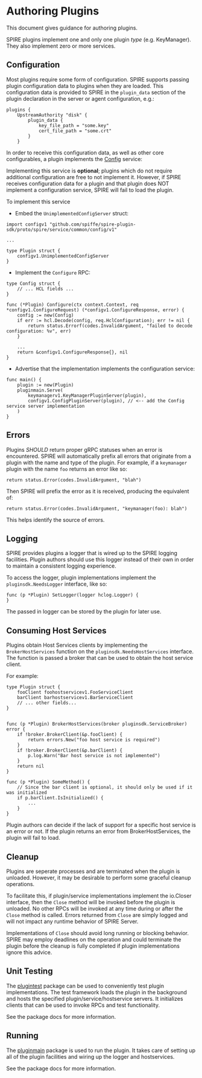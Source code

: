 # Authoring Plugins

This document gives guidance for authoring plugins.

SPIRE plugins implement one and only one plugin _type_ (e.g. KeyManager). They
also implement zero or more services.

## Configuration

Most plugins require some form of configuration. SPIRE supports passing plugin
configuration data to plugins when they are loaded. This configuration data is
provided to SPIRE in the `plugin_data` section of the plugin declaration in the
server or agent configuration, e.g.:

```
plugins {
    UpstreamAuthority "disk" {
        plugin_data {
            key_file_path = "some.key"
            cert_file_path = "some.crt"
        }
    }
```

In order to receive this configuration data, as well as other core
configurables, a plugin implements the [Config](/proto/spire/service/common/config) service:

Implementing this service is **optional**; plugins which do not require
additional configuration are free to not implement it. However, if SPIRE
receives configuration data for a plugin and that plugin does NOT implement
a configuration service, SPIRE will fail to load the plugin.

To implement this service

- Embed the `UnimplementedConfigServer` struct:

```
import configv1 "github.com/spiffe/spire-plugin-sdk/proto/spire/service/common/config/v1"

...

type Plugin struct {
    configv1.UnimplementedConfigServer
}
```

- Implement the `Configure` RPC:

```
type Config struct {
    // ... HCL fields ...
}

func (*Plugin) Configure(ctx context.Context, req *configv1.ConfigureRequest) (*configv1.ConfigureResponse, error) {
    config := new(Config)
    if err := hcl.Decode(config, req.HclConfiguration); err != nil {
        return status.Errorf(codes.InvalidArgument, "failed to decode configuration: %v", err)
    }

    ...
    return &configv1.ConfigureResponse{}, nil
}
```

- Advertise that the implementation implements the configuration service:

```
func main() {
    plugin := new(Plugin)
    pluginmain.Serve(
        keymanagerv1.KeyManagerPluginServer(plugin),
        configv1.ConfigPluginServer(plugin), // <-- add the Config service server implementation
    )
}
```

## Errors

Plugins _SHOULD_ return proper gRPC statuses when an error is encountered.
SPIRE will automatically prefix all errors that originate from a plugin with
the name and type of the plugin. For example, if a `keymanager` plugin with the
name `foo` returns an error like so:

```
return status.Error(codes.InvalidArgument, "blah")
```

Then SPIRE will prefix the error as it is received, producing the equivalent
of:

```
return status.Error(codes.InvalidArgument, "keymanager(foo): blah")
```

This helps identify the source of errors.

## Logging

SPIRE provides plugins a logger that is wired up to the SPIRE logging
facilities. Plugin authors should use this logger instead of their own in order
to maintain a consistent logging experience.

To access the logger, plugin implementations implement the `pluginsdk.NeedsLogger`
interface, like so:

```
func (p *Plugin) SetLogger(logger hclog.Logger) {
}
```

The passed in logger can be stored by the plugin for later use.

## Consuming Host Services

Plugins obtain Host Services clients by implementing the `BrokerHostServices`
function on the `pluginsdk.NeedsHostServices` interface. The function is passed
a broker that can be used to obtain the host service client.

For example:

```
type Plugin struct {
    fooClient foohostservicev1.FooServiceClient
    barClient barhostservicev1.BarServiceClient
    // ... other fields...
}


func (p *Plugin) BrokerHostServices(broker pluginsdk.ServiceBroker) error {
    if !broker.BrokerClient(&p.fooClient) {
        return errors.New("foo host service is required")
    }
    if !broker.BrokerClient(&p.barClient) {
        p.log.Warn("Bar host service is not implemented")
    }
    return nil
}

func (p *Plugin) SomeMethod() {
    // Since the bar client is optional, it should only be used if it was initialized
    if p.barClient.IsInitialized() {
        ...
    }
}
```

Plugin authors can decide if the lack of support for a specific host service is
an error or not. If the plugin returns an error from BrokerHostServices, the
plugin will fail to load.

## Cleanup

Plugins are seperate processes and are terminated when the plugin is unloaded.
However, it may be desirable to perform some graceful cleanup operations.

To facilitate this, if plugin/service implementations implement the io.Closer
interface, then the `Close` method will be invoked before the plugin is
unloaded. No other RPCs will be invoked at any time during or after the `Close`
method is called. Errors returned from `Close` are simply logged and will not
impact any runtime behavior of SPIRE Server.

Implementations of `Close` should avoid long running or blocking behavior.
SPIRE may employ deadlines on the operation and could terminate the plugin
before the cleanup is fully completed if plugin implementations ignore this
advice.

## Unit Testing

The [plugintest](https://pkg.go.dev/github.com/spiffe/spire-plugin-sdk/plugintest) 
package can be used to conveniently test plugin implementations. The test framework
loads the plugin in the background and hosts the specified plugin/service/hostservice
servers. It initializes clients that can be used to invoke RPCs and test functionality.

See the package docs for more information.

## Running

The [pluginmain](https://pkg.go.dev/github.com/spiffe/spire-plugin-sdk/pluginmain) package
is used to run the plugin. It takes care of setting up all of the plugin facilities and
wiring up the logger and hostservices.

See the package docs for more information.
